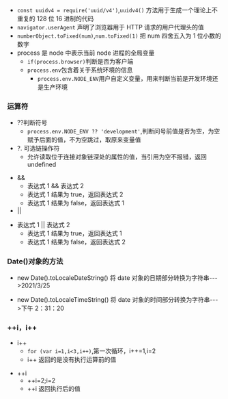 - `const uuidv4 = require('uuid/v4')`,`uuidv4()` 方法用于生成一个理论上不重复的 128 位 16 进制的代码
- `navigator.userAgent` 声明了浏览器用于 HTTP 请求的用户代理头的值
- `numberObject.toFixed(num)`,`num.toFixed(1)` 把 num 四舍五入为 1 位小数的数字
- process 是 node 中表示当前 node 进程的全局变量
  - `if(process.browser)`判断是否为客户端
  - `process.env`包含着关于系统环境的信息
    - `process.env.NODE_ENV`用户自定义变量，用来判断当前是开发环境还是生产环境

### 运算符

- ??判断符号
  - `process.env.NODE_ENV ?? 'development'`,判断问号前值是否为空，为空赋予后面的值，不为空跳过，取原来变量值
- ?. 可选链操作符
  - 允许读取位于连接对象链深处的属性的值，当引用为空不报错，返回 undefined

* &&
  - 表达式 1 && 表达式 2
  - 表达式 1 结果为 true，返回表达式 2
  * 表达式 1 结果为 false，返回表达式 1
* ||

- 表达式 1 || 表达式 2
  - 表达式 1 结果为 true，返回表达式 1
  * 表达式 1 结果为 false，返回表达式 2

### Date()对象的方法

- new Date().toLocaleDateString() 将 date 对象的日期部分转换为字符串--->2021/3/25

* new Date().toLocaleTimeString() 将 date 对象的时间部分转换为字符串--->下午 2：31：20

### ++i，i++

- i++
  - `for (var i=1,i<3,i++)`,第一次循环，i++=1,i=2
  * i++ 返回的是没有执行运算前的值

* ++i
  - ++i=2;i=2
  * ++i 返回执行后的值
